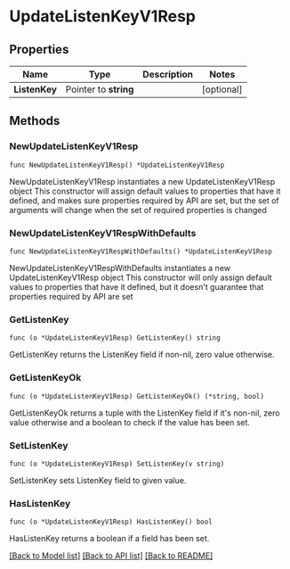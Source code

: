 # UpdateListenKeyV1Resp

## Properties

Name | Type | Description | Notes
------------ | ------------- | ------------- | -------------
**ListenKey** | Pointer to **string** |  | [optional] 

## Methods

### NewUpdateListenKeyV1Resp

`func NewUpdateListenKeyV1Resp() *UpdateListenKeyV1Resp`

NewUpdateListenKeyV1Resp instantiates a new UpdateListenKeyV1Resp object
This constructor will assign default values to properties that have it defined,
and makes sure properties required by API are set, but the set of arguments
will change when the set of required properties is changed

### NewUpdateListenKeyV1RespWithDefaults

`func NewUpdateListenKeyV1RespWithDefaults() *UpdateListenKeyV1Resp`

NewUpdateListenKeyV1RespWithDefaults instantiates a new UpdateListenKeyV1Resp object
This constructor will only assign default values to properties that have it defined,
but it doesn't guarantee that properties required by API are set

### GetListenKey

`func (o *UpdateListenKeyV1Resp) GetListenKey() string`

GetListenKey returns the ListenKey field if non-nil, zero value otherwise.

### GetListenKeyOk

`func (o *UpdateListenKeyV1Resp) GetListenKeyOk() (*string, bool)`

GetListenKeyOk returns a tuple with the ListenKey field if it's non-nil, zero value otherwise
and a boolean to check if the value has been set.

### SetListenKey

`func (o *UpdateListenKeyV1Resp) SetListenKey(v string)`

SetListenKey sets ListenKey field to given value.

### HasListenKey

`func (o *UpdateListenKeyV1Resp) HasListenKey() bool`

HasListenKey returns a boolean if a field has been set.


[[Back to Model list]](../README.md#documentation-for-models) [[Back to API list]](../README.md#documentation-for-api-endpoints) [[Back to README]](../README.md)



